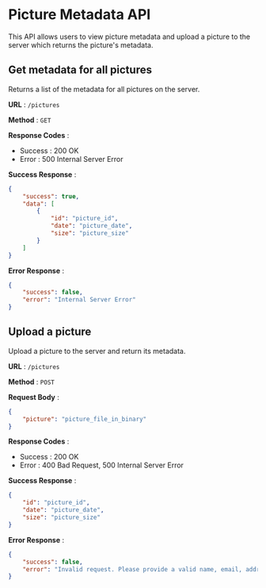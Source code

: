 # Picture Metadata API

This API allows users to view picture metadata and upload a picture to the server which returns the picture's metadata.

## Get metadata for all pictures

Returns a list of the metadata for all pictures on the server.

**URL** : `/pictures`

**Method** : `GET`

**Response Codes** :

-   Success : 200 OK
-   Error : 500 Internal Server Error

**Success Response** :

```json
{
	"success": true,
	"data": [
		{
			"id": "picture_id",
			"date": "picture_date",
			"size": "picture_size"
		}
	]
}
```

**Error Response** :

```json
{
	"success": false,
	"error": "Internal Server Error"
}
```

## Upload a picture

Upload a picture to the server and return its metadata.

**URL** : `/pictures`

**Method** : `POST`

**Request Body** :

```json
{
	"picture": "picture_file_in_binary"
}
```

**Response Codes** :

-   Success : 200 OK
-   Error : 400 Bad Request, 500 Internal Server Error

**Success Response** :

```json
{
	"id": "picture_id",
	"date": "picture_date",
	"size": "picture_size"
}
```

**Error Response** :

```json
{
	"success": false,
	"error": "Invalid request. Please provide a valid name, email, address, and product(s)"
}
```
